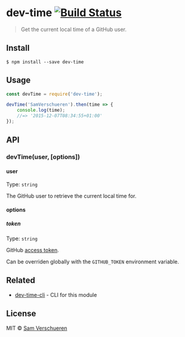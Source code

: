 # dev-time [![Build Status](https://travis-ci.org/SamVerschueren/dev-time.svg?branch=master)](https://travis-ci.org/SamVerschueren/dev-time)

> Get the current local time of a GitHub user.


## Install

```
$ npm install --save dev-time
```


## Usage

```js
const devTime = require('dev-time');

devTime('SamVerschueren').then(time => {
	console.log(time);
	//=> '2015-12-07T08:34:55+01:00'
});
```


## API

### devTime(user, [options])

#### user

Type: `string`

The GitHub user to retrieve the current local time for.

#### options

##### token

Type: `string`

GitHub [access token](https://github.com/settings/tokens/new).

Can be overriden globally with the `GITHUB_TOKEN` environment variable.


## Related

- [dev-time-cli](https://github.com/SamVerschueren/dev-time-cli) - CLI for this module


## License

MIT © [Sam Verschueren](http://github.com/SamVerschueren)
